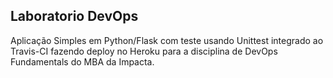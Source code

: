 ##  Laboratorio DevOps

Aplicação Simples em Python/Flask com teste usando Unittest integrado ao Travis-CI fazendo deploy no Heroku para a disciplina de DevOps Fundamentals do MBA da Impacta.
